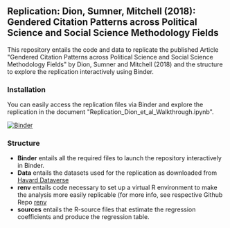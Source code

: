 <!-- #region -->
## Replication: Dion, Sumner, Mitchell (2018): Gendered Citation Patterns across Political Science and Social Science Methodology Fields

This repository entails the code and data to replicate the published Article "Gendered Citation Patterns across Political Science and Social Science Methodology Fields" by Dion, Sumner and Mitchell (2018) and the structure to explore the replication interactively using Binder. 


### Installation
You can easily access the replication files via Binder and explore the replication in the document "Replication_Dion_et_al_Walkthrough.ipynb".

[![Binder](https://mybinder.org/badge_logo.svg)](https://mybinder.org/v2/gh/mio-hiehei/gender_citation_gap_dion_et_al/HEAD)


### Structure

- **Binder** entails all the required files to launch the repository interactively in Binder.
- **Data** entails the datasets used for the replication as downloaded from [Havard Dataverse](https://dataverse.harvard.edu/dataset.xhtml?persistentId=doi:10.7910/DVN/R7AQT1)
- **renv** entails code necessary to set up a virtual R environment to make the analysis more easily replicable (for more info, see respective Github Repo [renv](https://github.com/rstudio/renv)
- **sources** entails the R-source files that estimate the regression coefficients and produce the regression table.
<!-- #endregion -->
